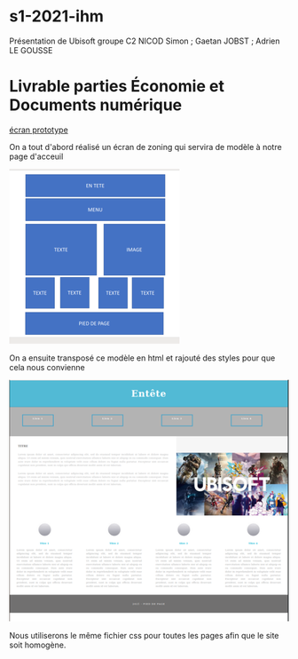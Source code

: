 # s1-2021-ihm

Présentation de Ubisoft
groupe C2
NICOD Simon ; Gaetan JOBST ; Adrien LE GOUSSE


# Livrable parties Économie et Documents numérique
[écran prototype](doc/C2_NICOD_JOBST_LEGOUSSE.pdf)



On a tout d'abord réalisé un écran de zoning qui servira de modèle à notre page d'acceuil

![écran de zoning](doc/zoning.png)

On a ensuite transposé ce modèle en html et rajouté des styles pour que cela nous convienne

![écran prototype](doc/proto.png)

Nous utiliserons le même fichier css pour toutes les pages afin que le site soit homogène.

